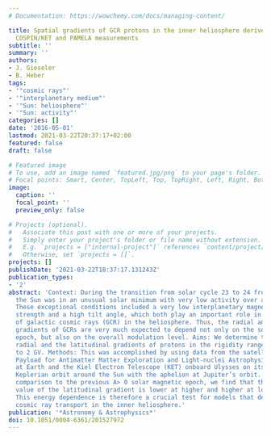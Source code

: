 ```yaml
---
# Documentation: https://wowchemy.com/docs/managing-content/

title: Spatial gradients of GCR protons in the inner heliosphere derived from Ulysses
  COSPIN/KET and PAMELA measurements
subtitle: ''
summary: ''
authors:
- J. Gieseler
- B. Heber
tags:
- '"cosmic rays"'
- '"interplanetary medium"'
- '"Sun: heliosphere"'
- '"Sun: activity"'
categories: []
date: '2016-05-01'
lastmod: 2021-03-22T20:37:17+02:00
featured: false
draft: false

# Featured image
# To use, add an image named `featured.jpg/png` to your page's folder.
# Focal points: Smart, Center, TopLeft, Top, TopRight, Left, Right, BottomLeft, Bottom, BottomRight.
image:
  caption: ''
  focal_point: ''
  preview_only: false

# Projects (optional).
#   Associate this post with one or more of your projects.
#   Simply enter your project's folder or file name without extension.
#   E.g. `projects = ["internal-project"]` references `content/project/deep-learning/index.md`.
#   Otherwise, set `projects = []`.
projects: []
publishDate: '2021-03-22T18:37:17.131243Z'
publication_types:
- '2'
abstract: 'Context: During the transition from solar cycle 23 to 24 from 2006 to 2009,
  the Sun was in an unusual solar minimum with very low activity over a long period.
  These exceptional conditions included a very low interplanetary magnetic field (IMF)
  strength and a high tilt angle, which both play an important role in the modulation
  of galactic cosmic rays (GCR) in the heliosphere. Thus, the radial and latitudinal
  gradients of GCRs are very much expected to depend not only on the solar magnetic
  epoch, but also on the overall modulation level. Aims: We determine the non-local
  radial and the latitudinal gradients of protons in the rigidity range from ~0.45
  to 2 GV. Methods: This was accomplished by using data from the satellite-borne experiment
  Payload for Antimatter Matter Exploration and Light-nuclei Astrophysics (PAMELA)
  at Earth and the Kiel Electron Telescope (KET) onboard Ulysses on its highly inclined
  Keplerian orbit around the Sun with the aphelion at Jupiter’s orbit. Results: In
  comparison to the previous A> 0 solar magnetic epoch, we find that the absolute
  value of the latitudinal gradient is lower at higher and higher at lower rigidities.
  This energy dependence is therefore a crucial test for models that describe the
  cosmic ray transport in the inner heliosphere.'
publication: '*Astronomy & Astrophysics*'
doi: 10.1051/0004-6361/201527972
---
```

